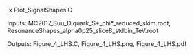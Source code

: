 .x Plot_SignalShapes.C 

Inputs: MC2017_Suu_Diquark_S*_chi*_reduced_skim.root, ResonanceShapes_alpha0p25_slice8_stdbin_TeV.root 

Outputs: Figure_4_LHS.C, Figure_4_LHS.png, Figure_4_LHS.pdf
